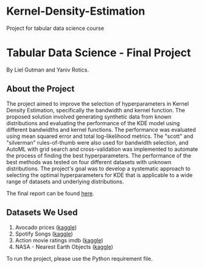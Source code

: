 # Kernel-Density-Estimation
Project for tabular data science course

# Tabular Data Science - Final Project
By Liel Gutman and Yaniv Rotics.

## About the Project
The project aimed to improve the selection of hyperparameters in Kernel Density Estimation, specifically the bandwidth and kernel function. The proposed solution involved generating synthetic data from known distributions and evaluating the performance of the KDE model using different bandwidths and kernel functions. The performance was evaluated using mean squared error and total log-likelihood metrics. The "scott" and "silverman" rules-of-thumb were also used for bandwidth selection, and AutoML with grid search and cross-validation was implemented to automate the process of finding the best hyperparameters. The performance of the best methods was tested on four different datasets with unknown distributions. The project's goal was to develop a systematic approach to selecting the optimal hyperparameters for KDE that is applicable to a wide range of datasets and underlying distributions.

The final report can be found [here](https://github.com/lielgut/Kernel-Density-Estimation/blob/main/report.pdf).

## Datasets We Used
1. Avocado prices ([kaggle](https://www.kaggle.com/datasets/neuromusic/avocado-prices))
2. Spotify Songs ([kaggle](https://www.kaggle.com/datasets/mrmorj/dataset-of-songs-in-spotify))
3. Action movie ratings imdb ([kaggle](https://www.kaggle.com/datasets/rajugc/imdb-movies-dataset-based-on-genre))
4. NASA - Nearest Earth Objects ([kaggle](https://www.kaggle.com/datasets/sameepvani/nasa-nearest-earth-objects?select=neo.csv))

To run the project, please use the Python requirement file.

